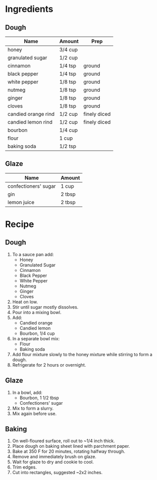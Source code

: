 # Ingredients

## Dough

| Name                 | Amount  | Prep         |
|----------------------|---------|--------------|
| honey                | 3/4 cup |              |
| granulated sugar     | 1/2 cup |              |
| cinnamon             | 1/4 tsp | ground       |
| black pepper         | 1/4 tsp | ground       |
| white pepper         | 1/8 tsp | ground       |
| nutmeg               | 1/8 tsp | ground       |
| ginger               | 1/8 tsp | ground       |
| cloves               | 1/8 tsp | ground       |
| candied orange rind  | 1/2 cup | finely diced |
| candied lemon rind   | 1/2 cup | finely diced |
| bourbon              | 1/4 cup |              |
| flour                | 1 cup   |              |
| baking soda          | 1/2 tsp |              |

## Glaze

| Name                 | Amount |
|----------------------|--------|
| confectioners' sugar | 1 cup  |
| gin                  | 2 tbsp |
| lemon juice          | 2 tbsp |
# Recipe

## Dough

1. To a sauce pan add:
   - Honey
   - Granulated Sugar
   - Cinnamon
   - Black Pepper
   - White Pepper
   - Nutmeg
   - Ginger
   - Cloves
1. Heat on low.
1. Stir until sugar mostly dissolves.
1. Pour into a mixing bowl.
1. Add:
   - Candied orange
   - Candied lemon
   - Bourbon, 1/4 cup
1. In a separate bowl mix:
   - Flour
   - Baking soda
1. Add flour mixture slowly to the honey mixture while stirring to form a dough.
1. Refrigerate for 2 hours or overnight.

## Glaze

1. In a bowl, add:
   - Bourbon, 1 1/2 tbsp
   - Confectioners' sugar
1. Mix to form a slurry.
1. Mix again before use.

## Baking

1. On well-floured surface, roll out to ~1/4 inch thick.
1. Place dough on baking sheet lined with parchment paper.
1. Bake at 350 F for 20 minutes, rotating halfway through.
1. Remove and immediately brush on glaze.
1. Wait for glaze to dry and cookie to cool.
1. Trim edges.
1. Cut into rectangles, suggested ~2x2 inches.
